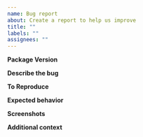```yaml
---
name: Bug report
about: Create a report to help us improve
title: ""
labels: ""
assignees: ""
---
```


**Package Version**

<!-- A clear and concise description of what the bug is. -->

**Describe the bug**
<!-- A clear and concise description of what the bug is. -->

**To Reproduce**
<!-- Steps to reproduce the behavior: -->

**Expected behavior**

<!-- A clear and concise description of what you expected to happen. -->

**Screenshots**

<!-- If applicable, add screenshots to help explain your problem. -->

**Additional context**

<!-- Add any other context about the problem here. -->
